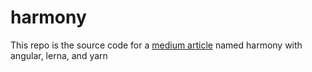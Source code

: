 # harmony
This repo is the source code for a [medium article](https://medium.com/@zachary.n.feldman/harmony-with-angular-lerna-and-yarn-workspaces-6a7394f08da) named harmony with angular, lerna, and yarn
